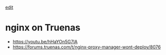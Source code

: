 [edit]()

# nginx on Truenas
- https://youtu.be/hHaYOn5G7lA
- https://forums.truenas.com/t/nginx-proxy-manager-wont-deploy/8076

